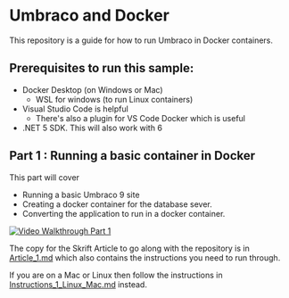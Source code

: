 # Umbraco and Docker

This repository is a guide for how to run Umbraco in Docker containers.

## Prerequisites to run this sample:

- Docker Desktop (on Windows or Mac)
    - WSL for windows (to run Linux containers)
- Visual Studio Code is helpful
    - There's also a plugin for VS Code Docker which is useful
- .NET 5 SDK. This will also work with 6

## Part 1 : Running a basic container in Docker

This part will cover

- Running a basic Umbraco 9 site
- Creating a docker container for the database sever.
- Converting the application to run in a docker container.

[![Video Walkthrough Part 1](https://img.youtube.com/vi/b78PzlPKykk/0.jpg)](https://www.youtube.com/watch?v=b78PzlPKykk)

The copy for the Skrift Article to go along with the repository is in [Article_1.md](Article_1.md) which also contains the instructions you need to run through.

If you are on a Mac or Linux then follow the instructions in [Instructions_1_Linux_Mac.md](Instructions_1_Linux_Mac.md) instead.

